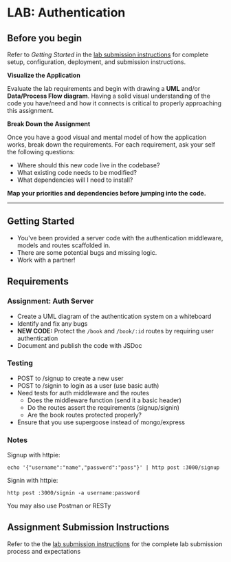 # LAB: Authentication

## Before you begin
Refer to *Getting Started*  in the [lab submission instructions](../../../reference/submission-instructions/labs/README.md) for complete setup, configuration, deployment, and submission instructions.

**Visualize the Application**

Evaluate the lab requirements and begin with drawing a **UML** and/or **Data/Process Flow diagram**.  Having a solid visual understanding of the code you have/need and how it connects is critical to properly approaching this assignment.

**Break Down the Assignment**

Once you have a good visual and mental model of how the application works, break down the requirements. For each requirement, ask your self the following questions:

* Where should this new code live in the codebase?
* What existing code needs to be modified?
* What dependencies will I need to install?

**Map your priorities and dependencies before jumping into the code.**

---

## Getting Started

* You've been provided a server code with the authentication middleware, models and routes scaffolded in.
* There are some potential bugs and missing logic.
* Work with a partner!

## Requirements

### Assignment: Auth Server
* Create a UML diagram of the authentication system on a whiteboard
* Identify and fix any bugs
* **NEW CODE:** Protect the `/book` and `/book/:id` routes by requiring user authentication
* Document and publish the code with JSDoc

### Testing
* POST to /signup to create a new user
* POST to /signin to login as a user (use basic auth)
* Need tests for auth middleware and the routes
  * Does the middleware function (send it a basic header)
  * Do the routes assert the requirements (signup/signin)
  * Are the book routes protected properly?
* Ensure that you use supergoose instead of mongo/express

### Notes

Signup with httpie: 
```
echo '{"username":"name","password":"pass"}' | http post :3000/signup
```
Signin with httpie: 
```
http post :3000/signin -a username:password
```
You may also use Postman or RESTy

## Assignment Submission Instructions
Refer to the the [lab submission instructions](../../../reference/submission-instructions/labs/README.md) for the complete lab submission process and expectations

